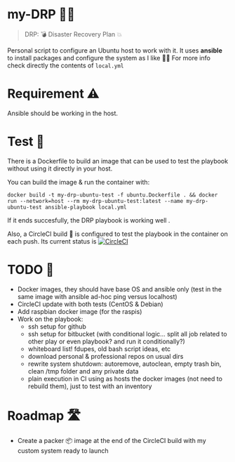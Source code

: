 # my-DRP :woman_firefighter:

> DRP: :bomb: Disaster Recovery Plan :collision:

Personal script to configure an Ubuntu host to work with it. 
It uses **ansible** to install packages and configure the system as I like :woman_technologist:
For more info check directly the contents of `local.yml`

# Requirement :warning:
Ansible should be working in the host. 

# Test :whale:
There is a Dockerfile to build an image that can be used to test the playbook without using it directly in your host.

You can build the image & run the container with:

```
docker build -t my-drp-ubuntu-test -f ubuntu.Dockerfile . && docker run --network=host --rm my-drp-ubuntu-test:latest --name my-drp-ubuntu-test ansible-playbook local.yml
```

If it ends succesfully, the DRP playbook is working well .

Also, a CircleCI build :arrows_counterclockwise: is configured to test the playbook in the container on each push.
Its current status is [![CircleCI](https://circleci.com/gh/arcones/my-DRP.svg?style=svg)](https://circleci.com/gh/arcones/my-DRP)

# TODO :memo:
- Docker images, they should have base OS and ansible only (test in the same image with ansible ad-hoc ping versus localhost)
- CircleCI update with both tests (CentOS & Debian)
- Add raspbian docker image (for the raspis)
- Work on the playbook:
  - ssh setup for github
  - ssh setup for bitbucket (with conditional logic... split all job related to other play or even playbook? and run it conditionally?)
  - whiteboard list! fdupes, old bash script ideas, etc
  - download personal & professional repos on usual dirs
  - rewrite system shutdown: autoremove, autoclean, empty trash bin, clean /tmp folder and any private data
  - plain execution in CI using as hosts the docker images (not need to rebuild them), just to test with an inventory

# Roadmap :motorway:
- Create a packer :package: image at the end of the CircleCI build with my custom system ready to launch

